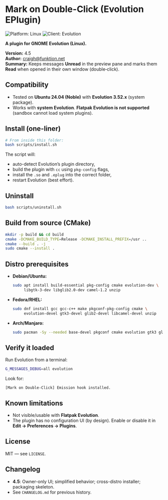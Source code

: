 # Mark on Double-Click (Evolution EPlugin)
![Platform: Linux](https://img.shields.io/badge/platform-linux-lightgrey)
![Client: Evolution](https://img.shields.io/badge/client-evolution-blue)


**A plugin for GNOME Evolution (Linux).**

**Version:** 4.5  
**Author:** craigh@funktion.net  
**Summary:** Keeps messages **Unread** in the preview pane and marks them **Read** when opened in their own window (double‑click).

## Compatibility
- Tested on **Ubuntu 24.04 (Noble)** with **Evolution 3.52.x** (system package).
- Works with **system Evolution**. **Flatpak Evolution is not supported** (sandbox cannot load system plugins).

## Install (one-liner)
```bash
# From inside this folder:
bash scripts/install.sh
```
The script will:
- auto-detect Evolution’s plugin directory,
- build the plugin with `cc` using `pkg-config` flags,
- install the `.so` and `.eplug` into the correct folder,
- restart Evolution (best effort).

## Uninstall
```bash
bash scripts/uninstall.sh
```

## Build from source (CMake)
```bash
mkdir -p build && cd build
cmake -DCMAKE_BUILD_TYPE=Release -DCMAKE_INSTALL_PREFIX=/usr ..
cmake --build . -j
sudo cmake --install .
```

## Distro prerequisites
- **Debian/Ubuntu:**
  ```bash
  sudo apt install build-essential pkg-config cmake evolution-dev \
       libgtk-3-dev libglib2.0-dev camel-1.2 unzip
  ```
- **Fedora/RHEL:**
  ```bash
  sudo dnf install gcc gcc-c++ make pkgconf-pkg-config cmake \
       evolution-devel gtk3-devel glib2-devel libcamel-devel unzip
  ```
- **Arch/Manjaro:**
  ```bash
  sudo pacman -Sy --needed base-devel pkgconf cmake evolution gtk3 glib2 unzip
  ```

## Verify it loaded
Run Evolution from a terminal:
```bash
G_MESSAGES_DEBUG=all evolution
```
Look for:
```
[Mark on Double-Click] Emission hook installed.
```

## Known limitations
- Not visible/usable with **Flatpak Evolution**.
- The plugin has no configuration UI (by design). Enable or disable it in **Edit → Preferences → Plugins**.

## License
MIT — see `LICENSE`.

## Changelog
- **4.5**: Owner-only UI; simplified behavior; cross-distro installer; packaging skeleton.
- See `CHANGELOG.md` for previous history.
